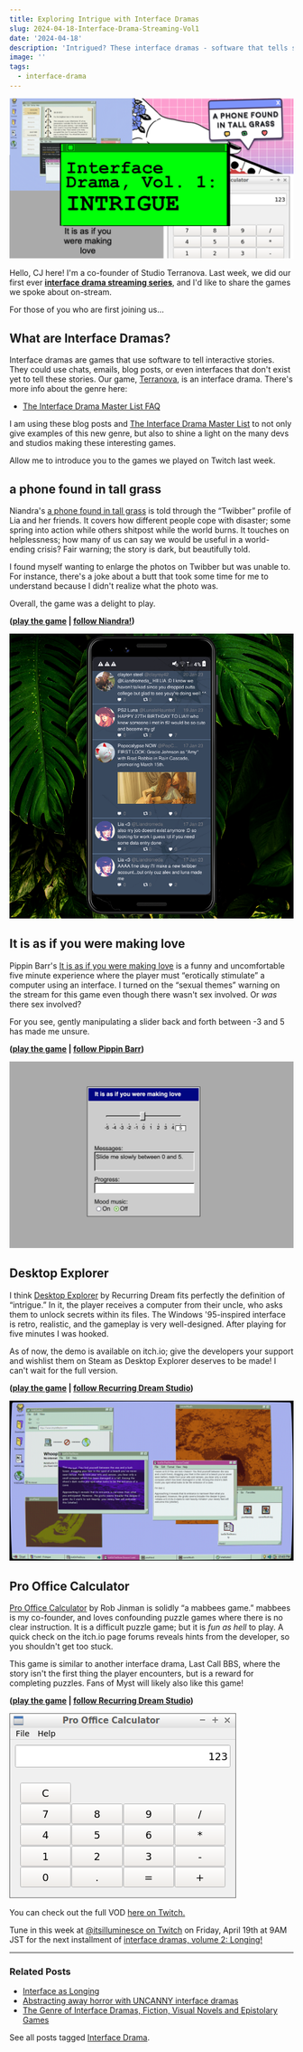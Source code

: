```yaml
---
title: Exploring Intrigue with Interface Dramas
slug: 2024-04-18-Interface-Drama-Streaming-Vol1
date: '2024-04-18'
description: 'Intrigued? These interface dramas - software that tells stories - are focused on mystery and the thrill of intrigue.'
image: ''
tags:
  - interface-drama
---
```


![Interface Drama, Vol. 1: INTRIGUE. Shows screenshots of different interfaces.](interfacedrama-vol1-thumb.png)

Hello, CJ here! I'm a co-founder of Studio Terranova. Last week, we did our first ever **[interface drama streaming series](https://www.twitch.tv/collections/-GupAEhRxxex3w)**, and I'd like to share the games we spoke about on-stream.

For those of you who are first joining us…

## What are Interface Dramas?

Interface dramas are games that use software to tell interactive stories. They could use chats, emails, blog posts, or even interfaces that don't exist yet to tell these stories. Our game, [Terranova](https://playterranova.com/), is an interface drama. There's more info about the genre here:

- [The Interface Drama Master List FAQ](/blog/posts/2023-08-15-Interface-Drama-Master-List/)

I am using these blog posts and [The Interface Drama Master List](https://illuminesce.net/interface-drama) to not only give examples of this new genre, but also to shine a light on the many devs and studios making these interesting games.

Allow me to introduce you to the games we played on Twitch last week.

## a phone found in tall grass

Niandra's [a phone found in tall grass](https://niandra.itch.io/tall-grass) is told through the “Twibber” profile of Lia and her friends. It covers how different people cope with disaster; some spring into action while others shitpost while the world burns. It touches on helplessness; how many of us can say we would be useful in a world-ending crisis? Fair warning; the story is dark, but beautifully told.

I found myself wanting to enlarge the photos on Twibber but was unable to. For instance, there's a joke about a butt that took some time for me to understand because I didn't realize what the photo was.

Overall, the game was a delight to play.

**([play the game](https://niandra.itch.io/tall-grass) | [follow Niandra!](https://twitter.com/Niandra_))**

![A screenshot of a phone found in tall grass. An phone with a Twibber profile and Tweebs.](id01-tallgrass.png)

## It is as if you were making love

Pippin Barr's [It is as if you were making love](https://pippinbarr.com/itisasifyouweremakinglove/) is a funny and uncomfortable five minute experience where the player must “erotically stimulate” a computer using an interface. I turned on the “sexual themes” warning on the stream for this game even though there wasn't sex involved. Or _was_ there sex involved?

For you see, gently manipulating a slider back and forth between -3 and 5 has made me unsure.

**([play the game](https://pippinbarr.com/itisasifyouweremakinglove/) | [follow Pippin Barr](https://twitter.com/pippinbarr))**

![The very retro interface for It is as if you were making love.](id01-itisasif.png)

## Desktop Explorer

I think [Desktop Explorer](https://recurringdream.itch.io/desktop-explorer) by Recurring Dream fits perfectly the definition of “intrigue.” In it, the player receives a computer from their uncle, who asks them to unlock secrets within its files. The Windows '95-inspired interface is retro, realistic, and the gameplay is very well-designed. After playing for five minutes I was hooked.

As of now, the demo is available on itch.io; give the developers your support and wishlist them on Steam as Desktop Explorer deserves to be made! I can't wait for the full version.

**([play the game](https://recurringdream.itch.io/desktop-explorer) | [follow Recurring Dream Studio](https://twitter.com/recdreamstudio))**

![A screenshot of a retro interface with multiple windows open.](id01-desktopexplorer.png)

## Pro Office Calculator

[Pro Office Calculator](https://rob-jinman.itch.io/pro-office-calculator) by Rob Jinman is solidly “a mabbees game.” mabbees is my co-founder, and loves confounding puzzle games where there is no clear instruction. It is a difficult puzzle game; but it is _fun as hell_ to play. A quick check on the itch.io page forums reveals hints from the developer, so you shouldn't get too stuck.

This game is similar to another interface drama, Last Call BBS, where the story isn't the first thing the player encounters, but is a reward for completing puzzles. Fans of Myst will likely also like this game!

**([play the game](https://rob-jinman.itch.io/pro-office-calculator) | [follow Recurring Dream Studio](https://twitter.com/deadbeefio))**

![Don't be fooled. This is not a normal office calculator.](id01-prooffice.png)

You can check out the full VOD [here on Twitch.](https://www.twitch.tv/videos/2122539865)

Tune in this week at [@itsilluminesce on Twitch](https://www.twitch.tv/itsilluminesce) on Friday, April 19th at 9AM JST for the next installment of [interface dramas, volume 2: Longing!](/blog/posts/2024-04-22-Interface-Drama-Streaming-Vol2)

---

### Related Posts

- [Interface as Longing](/blog/posts/2024-04-22-Interface-Drama-Streaming-Vol2/)
- [Abstracting away horror with UNCANNY interface dramas](/blog/posts/2024-05-11-Interface-Drama-Streaming-Vol3/)
- [The Genre of Interface Dramas, Fiction, Visual Novels and Epistolary Games](/blog/posts/2023-08-22-Interface-Drama/)

See all posts tagged [Interface Drama](/tags/interface-drama/).
